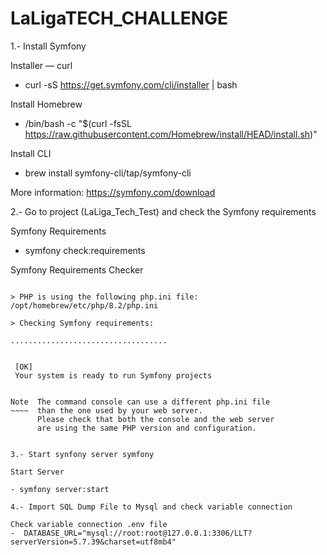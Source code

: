# LaLigaTECH_CHALLENGE


1.- Install Symfony 

Installer — curl

- curl -sS https://get.symfony.com/cli/installer | bash

Install Homebrew

- /bin/bash -c "$(curl -fsSL https://raw.githubusercontent.com/Homebrew/install/HEAD/install.sh)"

Install CLI

- brew install symfony-cli/tap/symfony-cli

More information: https://symfony.com/download

2.- Go to project (LaLiga_Tech_Test) and check the Symfony requirements 

Symfony Requirements
- symfony check:requirements

Symfony Requirements Checker
~~~~~~~~~~~~~~~~~~~~~~~~~~~~

> PHP is using the following php.ini file:
/opt/homebrew/etc/php/8.2/php.ini

> Checking Symfony requirements:

...................................

                                              
 [OK]                                         
 Your system is ready to run Symfony projects 
                                              

Note  The command console can use a different php.ini file
~~~~  than the one used by your web server.
      Please check that both the console and the web server
      are using the same PHP version and configuration.


3.- Start synfony server symfony

Start Server 

- symfony server:start

4.- Import SQL Dump File to Mysql and check variable connection 

Check variable connection .env file
-  DATABASE_URL="mysql://root:root@127.0.0.1:3306/LLT?serverVersion=5.7.39&charset=utf8mb4"

